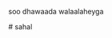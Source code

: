 <!DOCTYPE html>
<html>
  <head>
    <title>documents</title>
    <body>
      <p>soo dhawaada walaalaheyga</p>
    </body>
  </head># sahal
